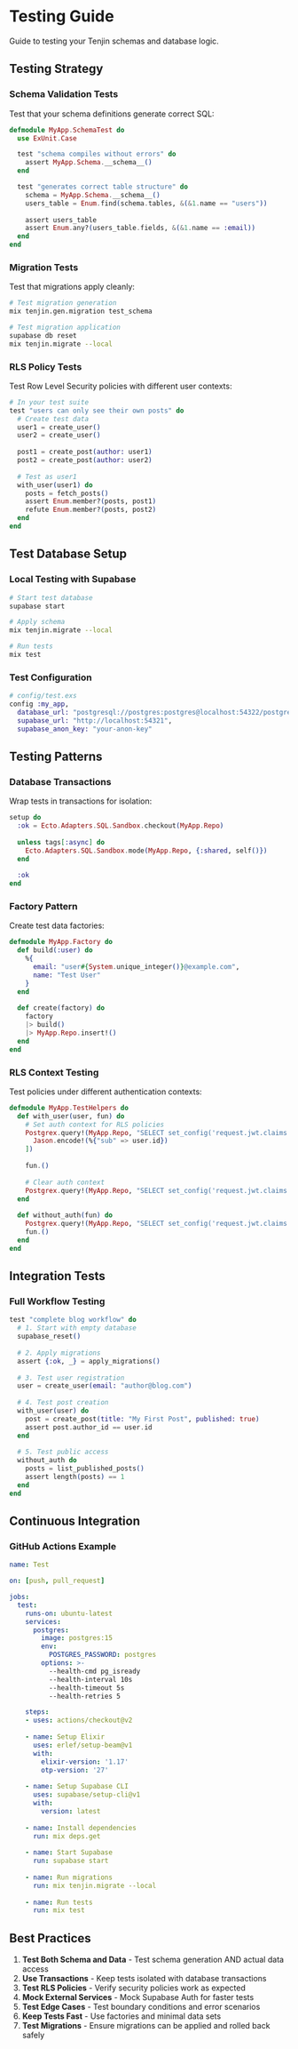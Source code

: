 # Testing Guide

Guide to testing your Tenjin schemas and database logic.

## Testing Strategy

### Schema Validation Tests
Test that your schema definitions generate correct SQL:

```elixir
defmodule MyApp.SchemaTest do
  use ExUnit.Case

  test "schema compiles without errors" do
    assert MyApp.Schema.__schema__()
  end

  test "generates correct table structure" do
    schema = MyApp.Schema.__schema__()
    users_table = Enum.find(schema.tables, &(&1.name == "users"))
    
    assert users_table
    assert Enum.any?(users_table.fields, &(&1.name == :email))
  end
end
```

### Migration Tests
Test that migrations apply cleanly:

```bash
# Test migration generation
mix tenjin.gen.migration test_schema

# Test migration application
supabase db reset
mix tenjin.migrate --local
```

### RLS Policy Tests
Test Row Level Security policies with different user contexts:

```elixir
# In your test suite
test "users can only see their own posts" do
  # Create test data
  user1 = create_user()
  user2 = create_user()
  
  post1 = create_post(author: user1)
  post2 = create_post(author: user2)
  
  # Test as user1
  with_user(user1) do
    posts = fetch_posts()
    assert Enum.member?(posts, post1)
    refute Enum.member?(posts, post2)
  end
end
```

## Test Database Setup

### Local Testing with Supabase
```bash
# Start test database
supabase start

# Apply schema
mix tenjin.migrate --local

# Run tests
mix test
```

### Test Configuration
```elixir
# config/test.exs
config :my_app,
  database_url: "postgresql://postgres:postgres@localhost:54322/postgres",
  supabase_url: "http://localhost:54321",
  supabase_anon_key: "your-anon-key"
```

## Testing Patterns

### Database Transactions
Wrap tests in transactions for isolation:

```elixir
setup do
  :ok = Ecto.Adapters.SQL.Sandbox.checkout(MyApp.Repo)
  
  unless tags[:async] do
    Ecto.Adapters.SQL.Sandbox.mode(MyApp.Repo, {:shared, self()})
  end
  
  :ok
end
```

### Factory Pattern
Create test data factories:

```elixir
defmodule MyApp.Factory do
  def build(:user) do
    %{
      email: "user#{System.unique_integer()}@example.com",
      name: "Test User"
    }
  end
  
  def create(factory) do
    factory
    |> build()
    |> MyApp.Repo.insert!()
  end
end
```

### RLS Context Testing
Test policies under different authentication contexts:

```elixir
defmodule MyApp.TestHelpers do
  def with_user(user, fun) do
    # Set auth context for RLS policies
    Postgrex.query!(MyApp.Repo, "SELECT set_config('request.jwt.claims', $1, true)", [
      Jason.encode!(%{"sub" => user.id})
    ])
    
    fun.()
    
    # Clear auth context
    Postgrex.query!(MyApp.Repo, "SELECT set_config('request.jwt.claims', '', true)", [])
  end
  
  def without_auth(fun) do
    Postgrex.query!(MyApp.Repo, "SELECT set_config('request.jwt.claims', '', true)", [])
    fun.()
  end
end
```

## Integration Tests

### Full Workflow Testing
```elixir
test "complete blog workflow" do
  # 1. Start with empty database
  supabase_reset()
  
  # 2. Apply migrations
  assert {:ok, _} = apply_migrations()
  
  # 3. Test user registration
  user = create_user(email: "author@blog.com")
  
  # 4. Test post creation
  with_user(user) do
    post = create_post(title: "My First Post", published: true)
    assert post.author_id == user.id
  end
  
  # 5. Test public access
  without_auth do
    posts = list_published_posts()
    assert length(posts) == 1
  end
end
```

## Continuous Integration

### GitHub Actions Example
```yaml
name: Test

on: [push, pull_request]

jobs:
  test:
    runs-on: ubuntu-latest
    services:
      postgres:
        image: postgres:15
        env:
          POSTGRES_PASSWORD: postgres
        options: >-
          --health-cmd pg_isready
          --health-interval 10s
          --health-timeout 5s
          --health-retries 5

    steps:
    - uses: actions/checkout@v2
    
    - name: Setup Elixir
      uses: erlef/setup-beam@v1
      with:
        elixir-version: '1.17'
        otp-version: '27'
    
    - name: Setup Supabase CLI
      uses: supabase/setup-cli@v1
      with:
        version: latest
    
    - name: Install dependencies
      run: mix deps.get
    
    - name: Start Supabase
      run: supabase start
    
    - name: Run migrations
      run: mix tenjin.migrate --local
    
    - name: Run tests
      run: mix test
```

## Best Practices

1. **Test Both Schema and Data** - Test schema generation AND actual data access
2. **Use Transactions** - Keep tests isolated with database transactions
3. **Test RLS Policies** - Verify security policies work as expected
4. **Mock External Services** - Mock Supabase Auth for faster tests
5. **Test Edge Cases** - Test boundary conditions and error scenarios
6. **Keep Tests Fast** - Use factories and minimal data sets
7. **Test Migrations** - Ensure migrations can be applied and rolled back safely